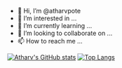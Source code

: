 - 👋 Hi, I’m @atharvpote
- 👀 I’m interested in ...
- 🌱 I’m currently learning ...
- 💞️ I’m looking to collaborate on ...
- 📫 How to reach me ...

<!---
atharvpote/atharvpote is a ✨ special ✨ repository because its `README.md` (this file) appears on your GitHub profile.
You can click the Preview link to take a look at your changes.
--->
[![Atharv's GitHub stats](https://github-readme-stats.vercel.app/api?username=atharvpote)](https://github.com/anuraghazra/github-readme-stats)
[![Top Langs](https://github-readme-stats.vercel.app/api/top-langs/?username=atharvpote)](https://github.com/anuraghazra/github-readme-stats)

